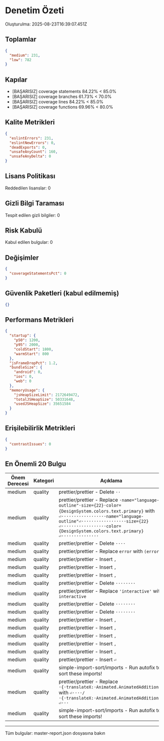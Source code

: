 # Denetim Özeti
Oluşturulma: 2025-08-23T16:39:07.451Z

## Toplamlar
```json
{
  "medium": 231,
  "low": 782
}
```

## Kapılar
- [BAŞARISIZ] coverage statements 84.22% < 85.0%
- [BAŞARISIZ] coverage branches 61.73% < 70.0%
- [BAŞARISIZ] coverage lines 84.22% < 85.0%
- [BAŞARISIZ] coverage functions 69.96% < 80.0%

## Kalite Metrikleri
```json
{
  "eslintErrors": 231,
  "eslintNewErrors": 0,
  "deadExports": 0,
  "unsafeAnyCount": 160,
  "unsafeAnyDelta": 0
}
```

## Lisans Politikası
Reddedilen lisanslar: 0

## Gizli Bilgi Taraması
Tespit edilen gizli bilgiler: 0

## Risk Kabulü
Kabul edilen bulgular: 0

## Değişimler
```json
{
  "coverageStatementsPct": 0
}
```

## Güvenlik Paketleri (kabul edilmemiş)
```json
{}
```

## Performans Metrikleri
```json
{
  "startup": {
    "p50": 1200,
    "p95": 2000,
    "coldStart": 1800,
    "warmStart": 800
  },
  "jsFrameDropPct": 1.2,
  "bundleSize": {
    "android": 0,
    "ios": 0,
    "web": 0
  },
  "memoryUsage": {
    "jsHeapSizeLimit": 2172649472,
    "totalJSHeapSize": 50331648,
    "usedJSHeapSize": 35651584
  }
}
```

## Erişilebilirlik Metrikleri
```json
{
  "contrastIssues": 0
}
```

## En Önemli 20 Bulgu

| Önem Derecesi | Kategori | Açıklama | Dosya |
|---------|----------|-------------|------|
| medium | quality | prettier/prettier - Delete `··` | app\(app)\_layout.tsx |
| medium | quality | prettier/prettier - Replace `·name="language-outline"·size={22}·color={DesignSystem.colors.text.primary}` with `⏎··················name="language-outline"⏎··················size={22}⏎··················color={DesignSystem.colors.text.primary}⏎···············` | app\(app)\settings.tsx |
| medium | quality | prettier/prettier - Delete `····` | app\_layout.tsx |
| medium | quality | prettier/prettier - Replace `error` with `(error)` | app\_layout.tsx |
| medium | quality | prettier/prettier - Insert `,` | lighthouserc.js |
| medium | quality | prettier/prettier - Insert `,` | lighthouserc.js |
| medium | quality | prettier/prettier - Insert `,` | lighthouserc.js |
| medium | quality | prettier/prettier - Delete `········` | lighthouserc.js |
| medium | quality | prettier/prettier - Replace `'interactive'` with `interactive` | lighthouserc.js |
| medium | quality | prettier/prettier - Delete `········` | lighthouserc.js |
| medium | quality | prettier/prettier - Delete `········` | lighthouserc.js |
| medium | quality | prettier/prettier - Insert `,` | lighthouserc.js |
| medium | quality | prettier/prettier - Insert `,` | lighthouserc.js |
| medium | quality | prettier/prettier - Insert `,` | lighthouserc.js |
| medium | quality | prettier/prettier - Insert `,` | lighthouserc.js |
| medium | quality | prettier/prettier - Insert `,` | lighthouserc.js |
| medium | quality | prettier/prettier - Insert `⏎` | lighthouserc.js |
| medium | quality | simple-import-sort/imports - Run autofix to sort these imports! | src\components\animated\AnimatedComponents.tsx |
| medium | quality | prettier/prettier - Replace `·{·translateX:·Animated.AnimatedAddition·}` with `⏎····/·{·translateX:·Animated.AnimatedAddition·}⏎···` | src\components\animated\PageTransitions.tsx |
| medium | quality | simple-import-sort/imports - Run autofix to sort these imports! | src\components\debug\PerformanceOverlay.tsx |

---
Tüm bulgular: master-report.json dosyasına bakın